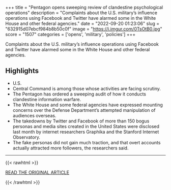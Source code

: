 +++
title = "Pentagon opens sweeping review of clandestine psychological operations"
description = "Complaints about the U.S. military’s influence operations using Facebook and Twitter have alarmed some in the White House and other federal agencies."
date = "2022-09-20 01:23:06"
slug = "632915d07ebcf984b8b50c0f"
image = "https://i.imgur.com/0TsOtB0.jpg"
score = "1507"
categories = ['opens', 'military', 'policies']
+++

Complaints about the U.S. military’s influence operations using Facebook and Twitter have alarmed some in the White House and other federal agencies.

## Highlights

- U.S.
- Central Command is among those whose activities are facing scrutiny.
- The Pentagon has ordered a sweeping audit of how it conducts clandestine information warfare.
- The White House and some federal agencies have expressed mounting concerns over the Defense Department’s attempted manipulation of audiences overseas.
- The takedowns by Twitter and Facebook of more than 150 bogus personas and media sites created in the United States were disclosed last month by internet researchers Graphika and the Stanford Internet Observatory.
- The fake personas did not gain much traction, and that overt accounts actually attracted more followers, the researchers said.

---

{{< rawhtml >}}
  <p class="article-category">
    <a target="_blank" href="https://www.washingtonpost.com/national-security/2022/09/19/pentagon-psychological-operations-facebook-twitter/">READ THE ORIGINAL ARTICLE</a>
  </p>
{{< /rawhtml >}}
